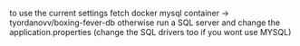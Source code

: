 to use the current settings fetch docker mysql container -> tyordanovv/boxing-fever-db
otherwise run a SQL server and change the application.properties (change the SQL drivers too if you wont use MYSQL)